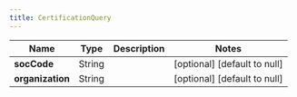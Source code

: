 ```yaml
---
title: CertificationQuery
---
```



| Name | Type | Description | Notes |
|------------ | ------------- | ------------- | -------------|
| **socCode** | String |  | [optional] [default to null] |
| **organization** | String |  | [optional] [default to null] |
